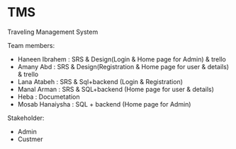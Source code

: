 # TMS
Traveling Management System

Team members:
* Haneen Ibrahem : SRS & Design(Login & Home page for Admin) & trello
* Amany Abd : SRS & Design(Registration & Home page for user & details) & trello
* Lana Atabeh : SRS & Sql+backend (Login & Registration)
* Manal Arman : SRS & SQL+backend (Home page for user & details)
* Heba        : Documetation 
* Mosab Hanaiysha : SQL + backend (Home page for Admin)

Stakeholder:
* Admin
* Custmer

